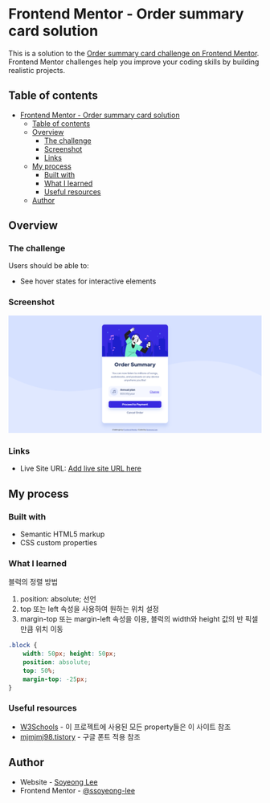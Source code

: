 # Frontend Mentor - Order summary card solution

This is a solution to the [Order summary card challenge on Frontend Mentor](https://www.frontendmentor.io/challenges/order-summary-component-QlPmajDUj). Frontend Mentor challenges help you improve your coding skills by building realistic projects. 

## Table of contents

- [Frontend Mentor - Order summary card solution](#frontend-mentor---order-summary-card-solution)
  - [Table of contents](#table-of-contents)
  - [Overview](#overview)
    - [The challenge](#the-challenge)
    - [Screenshot](#screenshot)
    - [Links](#links)
  - [My process](#my-process)
    - [Built with](#built-with)
    - [What I learned](#what-i-learned)
    - [Useful resources](#useful-resources)
  - [Author](#author)

## Overview

### The challenge

Users should be able to:

- See hover states for interactive elements

### Screenshot
![screen shot](result.png)



### Links

- Live Site URL: [Add live site URL here](https://ssoyeong-lee.github.io/order-summary-component-main/)

## My process

### Built with

- Semantic HTML5 markup
- CSS custom properties


### What I learned

블럭의 정렬 방법
1. position: absolute; 선언
2. top 또는 left 속성을 사용하여 원하는 위치 설정
3. margin-top 또는 margin-left 속성을 이용, 블럭의 width와 height 값의 반 픽셀만큼 위치 이동 

```css
.block {
    width: 50px; height: 50px;
    position: absolute;
    top: 50%;
    margin-top: -25px; 
}
```

### Useful resources

- [W3Schools](https://www.w3schools.com/) - 이 프로젝트에 사용된 모든 property들은 이 사이트 참조
- [mjmjmj98.tistory](https://mjmjmj98.tistory.com/17) - 구글 폰트 적용 참조

## Author

- Website - [Soyeong Lee](https://github.com/ssoyeong-lee)
- Frontend Mentor - [@ssoyeong-lee](https://www.frontendmentor.io/profile/ssoyeong-lee)
